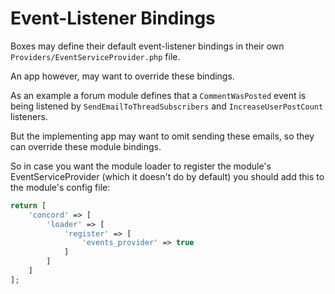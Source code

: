 # Event-Listener Bindings

Boxes may define their default event-listener bindings in their own `Providers/EventServiceProvider.php` file.

An app however, may want to override these bindings.

As an example a forum module defines that a `CommentWasPosted` event is being listened by `SendEmailToThreadSubscribers` and `IncreaseUserPostCount` listeners.

But the implementing app may want to omit sending these emails, so they can override these module bindings.

So in case you want the module loader to register the module's EventServiceProvider (which it doesn't do by default) you should add this to the module's config file:

```php
return [
    'concord' => [
        'loader' => [
            'register' => [
                'events_provider' => true
            ]
        ]
    ]
];
```

